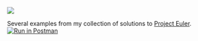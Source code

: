 <img src =https://cloud.githubusercontent.com/assets/24979274/26125486/ef3c98b2-3a47-11e7-991a-fd9855e7cdca.png>

Several examples from my collection of solutions to [Project Euler](https://projecteuler.net/).
[![Run in Postman](https://run.pstmn.io/button.svg)](https://app.getpostman.com/run-collection/d1bff0b7f835e9eb495f)

